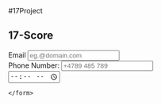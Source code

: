<DOCTYPE html>
<html lang="eng-us">
<head>#17Project</head>
  <meta charset="utf-8">
  <meta name=content="width=device-width initial-scale=1.0">
  <body>
    <h2>17-Score</h2>
    <form>
      <label for="email">Email</label>
      <input type="email" placeholder="eg.@domain.com" required><br>
      <label for="phone-number">Phone Number:</label>
      <input type="number" placeholder="+4789 485 789" required><br>
      <input type="time" required>
      
    </form>
  </body>
</html>
